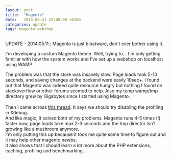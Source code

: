 ```yaml
---
layout: post
title:  "Magento"
date:   2013-06-21 22:00:00 +0100
categories: update
tags: magento webshop
---
```


UPDATE - 2014.05.11.: Magento is just bloatware, don't ever bother using it.

I'm developing a custom Magento theme. Well, trying to... I'm only getting familiar with how the system works and I've set up a webshop on localhost using WAMP.

<!--more-->

The problem was that the store was insanely slow. Page loads took 5-10 seconds, and saving changes at the backend were easily 10sec+. I found out that Magento was indeed quite resource hungry but nothing I found on stackoverflow or other forums seemed to help. Also my temp wamp/tmp directory grew by Gigabytes since I started using Magento.<br>           
Then I came across [this thread][stackoverflow].
It says we should try disabling the profiling in Xdebug. <br>
And like magic, it solved both of my problems. Magento runs 4-5 times (!) faster now, page loads take max 2-3 seconds and the tmp director isn't growing like a mushroom anymore.<br>
I'm only putting this up because it took me quite some time to figure out and it may help other magento newbs. <br>
It also shows that I should learn a lot more about the PHP extensions, caching, profiling and benchmarking.

[stackoverflow]: http://stackoverflow.com/questions/16313326/wamp-tmp-folder-takes-some-gb-of-space-while-running-magento-in-localhost
